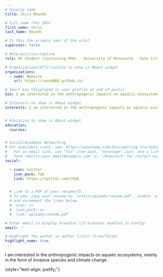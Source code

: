 ```yaml
---
# Display name
title: Chris Rounds

# Full name (for SEO)
first_name: Chris
last_name: Rounds

# Is this the primary user of the site?
superuser: false

# Role/position/tagline
role: MS Student (continuing PhD) - University of Minnesota - Twin Cities 

# Organizations/Affiliations to show in About widget
organizations:
  - name: Website
    url: https://round060.github.io/

# Short bio (displayed in user profile at end of posts)
bio: I am interested in the anthropogenic impacts on aquatic ecosystems, mainly in the form of invasive species and climate change.

# Interests to show in About widget
interests: I am interested in the anthropogenic impacts on aquatic ecosystems, mainly in the form of invasive species and climate change.


# Education to show in About widget
education:
  courses:


# Social/Academic Networking
# For available icons, see: https://wowchemy.com/docs/getting-started/page-builder/#icons
#   For an email link, use "fas" icon pack, "envelope" icon, and a link in the
#   form "mailto:your-email@example.com" or "/#contact" for contact widget.
social:

  - icon: twitter
    icon_pack: fab
    link: https://twitter.com/CR46_


  # Link to a PDF of your resume/CV.
  # To use: copy your resume to `static/uploads/resume.pdf`, enable `ai` icons in `params.yaml`,
  # and uncomment the lines below.
  #- icon: cv
  #  icon_pack: ai
  #  link: uploads/resume.pdf

# Enter email to display Gravatar (if Gravatar enabled in Config)
email: ''

# Highlight the author in author lists? (true/false)
highlight_name: true
---
```


I am interested in the anthropogenic impacts on aquatic ecosystems, mainly in the form of invasive species and climate change.

{style="text-align: justify;"}

